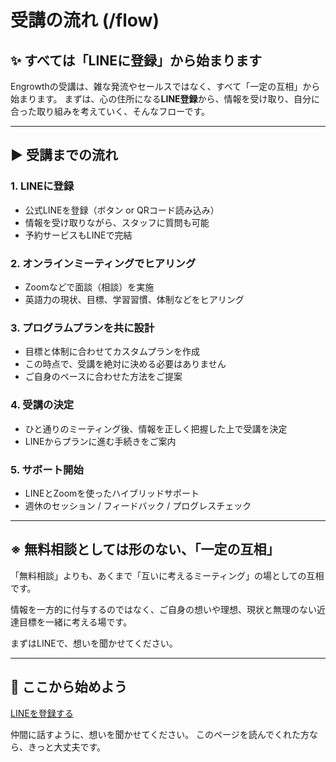 # 受講の流れ (/flow)

## ✨ すべては「LINEに登録」から始まります

Engrowthの受講は、雑な発流やセールスではなく、すべて「一定の互相」から始まります。
まずは、心の住所になる**LINE登録**から、情報を受け取り、自分に合った取り組みを考えていく、そんなフローです。

---

## ▶ 受講までの流れ

### 1. LINEに登録

* 公式LINEを登録（ボタン or QRコード読み込み）
* 情報を受け取りながら、スタッフに質問も可能
* 予約サービスもLINEで完結

### 2. オンラインミーティングでヒアリング

* Zoomなどで面談（相談）を実施
* 英語力の現状、目標、学習習慣、体制などをヒアリング

### 3. プログラムプランを共に設計

* 目標と体制に合わせてカスタムプランを作成
* この時点で、受講を絶対に決める必要はありません
* ご自身のペースに合わせた方法をご提案

### 4. 受講の決定

* ひと通りのミーティング後、情報を正しく把握した上で受講を決定
* LINEからプランに進む手続きをご案内

### 5. サボート開始

* LINEとZoomを使ったハイブリッドサポート
* 週休のセッション / フィードバック / プログレスチェック

---

## ※ 無料相談としては形のない、「一定の互相」

「無料相談」よりも、あくまで「互いに考えるミーティング」の場としての互相です。

情報を一方的に付与するのではなく、ご自身の想いや理想、現状と無理のない近達目標を一緒に考える場です。

まずはLINEで、想いを聞かせてください。

---

## 📢 ここから始めよう

[LINEを登録する](/contact)

仲間に話すように、想いを聞かせてください。
このページを読んでくれた方なら、きっと大丈夫です。
